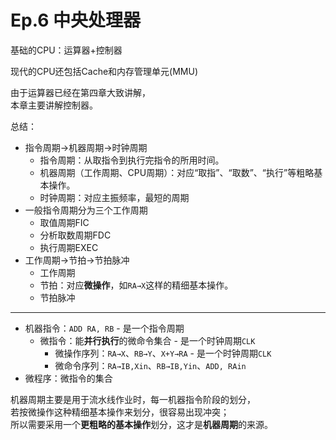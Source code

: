 # Ep.6 中央处理器

基础的CPU：运算器+控制器

现代的CPU还包括Cache和内存管理单元(MMU)

由于运算器已经在第四章大致讲解，  
本章主要讲解控制器。

总结：

* 指令周期→机器周期→时钟周期
  * 指令周期：从取指令到执行完指令的所用时间。
  * 机器周期（工作周期、CPU周期）：对应“取指”、“取数”、“执行”等粗略基本操作。
  * 时钟周期：对应主振频率，最短的周期
* 一般指令周期分为三个工作周期
  * 取值周期FIC
  * 分析取数周期FDC
  * 执行周期EXEC
* 工作周期→节拍→节拍脉冲
  * 工作周期
  * 节拍：对应**微操作**，如`RA→X`这样的精细基本操作。
  * 节拍脉冲
  
---

* 机器指令：`ADD RA, RB` - 是一个指令周期
  * 微指令：能**并行执行**的微命令集合 - 是一个时钟周期`CLK`
    * 微操作序列：`RA→X`、`RB→Y`、`X+Y→RA` - 是一个时钟周期`CLK`
    * 微命令序列：`RA→IB,Xin`、`RB→IB,Yin`、`ADD, RAin`
* 微程序：微指令的集合

机器周期主要是用于流水线作业时，每一机器指令阶段的划分，  
若按微操作这种精细基本操作来划分，很容易出现冲突；  
所以需要采用一个**更粗略的基本操作**划分，这才是**机器周期**的来源。
